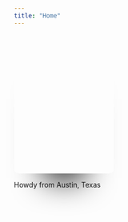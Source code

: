 ```yaml
---
title: "Home"
---
```


<script setup>
    import VueWriter from 'vue-writer'

    const welcomeAry = [
        'My name is Jeff Holst',
        'I\'m a full-stack developer',
        'I love to build awesome stuff',
    ]
</script>

<div class="grid place-items-center">
  <div class="card card0">
    <div class="border">
    </div>
  </div>
  <div class='mt-3 text-center text-2xl font-bold'>
     <p>Howdy from Austin, Texas</p>
     <VueWriter :array="welcomeAry" :eraseSpeed="25" />
  </div>
</div>

<style>
.border {
  height: 279px;
  width: 200px;
  background: transparent;
  border-radius: 10px;
  transition: border 1s;
  position: relative;
}
.border:hover {
  border: 1px solid #fff;
}
.card {
  height: 279px;
  width: 200px;
  background: #808080;
  border-radius: 10px;
  transition: background 0.8s;
  overflow: hidden;
  background: #000;
  box-shadow: 0 70px 63px -60px #000;
  display: flex;
  justify-content: center;
  align-items: center;
  position: relative;
}
.card0 {
  background: url("./headshot.jpg") center center no-repeat;
  background-size: 220px;
}
.card0:hover {
  background: url("./headshot.jpg") left center no-repeat;
  background-size: 400px;
}
.card0:hover .fa {
  opacity: 1;
}
</style>
